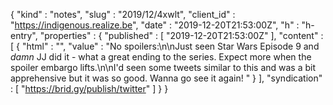 {
  "kind" : "notes",
  "slug" : "2019/12/4xwlt",
  "client_id" : "https://indigenous.realize.be",
  "date" : "2019-12-20T21:53:00Z",
  "h" : "h-entry",
  "properties" : {
    "published" : [ "2019-12-20T21:53:00Z" ],
    "content" : [ {
      "html" : "",
      "value" : "No spoilers:\n\nJust seen Star Wars Episode 9 and *damn* JJ did it - what a great ending to the series. Expect more when the spoiler embargo lifts.\n\nI'd seen some tweets similar to this and was a bit apprehensive but it was so good. Wanna go see it again! "
    } ],
    "syndication" : [ "https://brid.gy/publish/twitter" ]
  }
}
